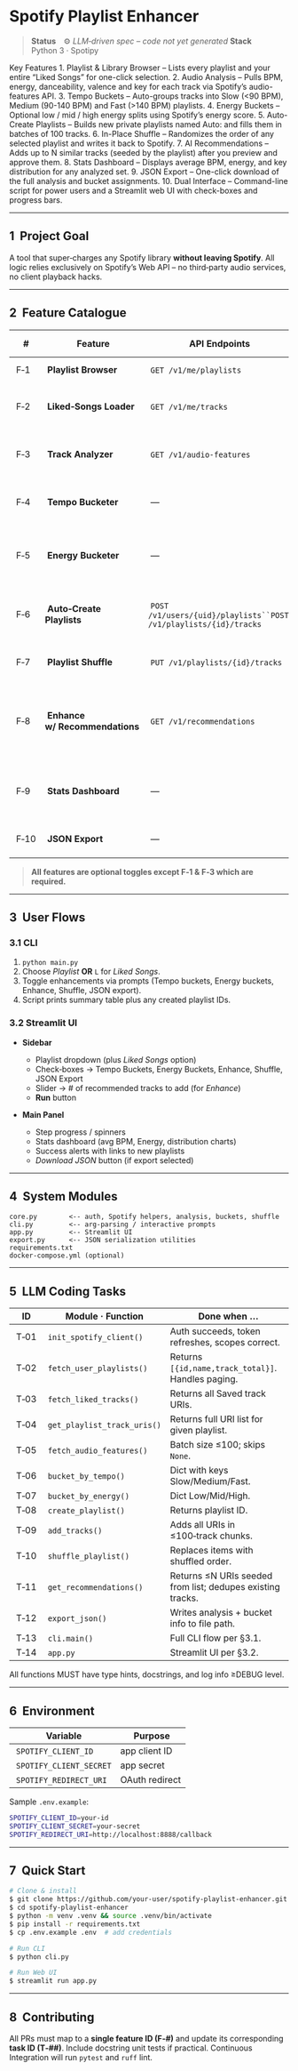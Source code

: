# Spotify Playlist Enhancer

> **Status** ⚙️ *LLM‑driven spec ­– code not yet generated*
> **Stack** Python 3 · Spotipy

Key Features
	1.	Playlist & Library Browser – Lists every playlist and your entire “Liked Songs” for one-click selection.
	2.	Audio Analysis – Pulls BPM, energy, danceability, valence and key for each track via Spotify’s audio-features API.
	3.	Tempo Buckets – Auto-groups tracks into Slow (<90 BPM), Medium (90-140 BPM) and Fast (>140 BPM) playlists.
	4.	Energy Buckets – Optional low / mid / high energy splits using Spotify’s energy score.
	5.	Auto-Create Playlists – Builds new private playlists named Auto:<Bucket> and fills them in batches of 100 tracks.
	6.	In-Place Shuffle – Randomizes the order of any selected playlist and writes it back to Spotify.
	7.	AI Recommendations – Adds up to N similar tracks (seeded by the playlist) after you preview and approve them.
	8.	Stats Dashboard – Displays average BPM, energy, and key distribution for any analyzed set.
	9.	JSON Export – One-click download of the full analysis and bucket assignments.
	10.	Dual Interface – Command-line script for power users and a Streamlit web UI with check-boxes and progress bars.
 
---

## 1  Project Goal

A tool that super‑charges any Spotify library **without leaving Spotify**. All logic relies exclusively on Spotify’s Web API – no third‑party audio services, no client playback hacks.

---

## 2  Feature Catalogue

|  #    |  Feature                        |  API Endpoints                                                    |  UI Exposure                   |  Description                                                                                           |
| ----- | ------------------------------- | ----------------------------------------------------------------- | ------------------------------ | ------------------------------------------------------------------------------------------------------ |
|  F‑1  |  **Playlist Browser**           |  `GET /v1/me/playlists`                                           |  Dropdown / CLI list           | Fetch & paginate all playlists.                                                                        |
|  F‑2  |  **Liked‑Songs Loader**         |  `GET /v1/me/tracks`                                              |  Button: *Analyze Liked Songs* | Pull entire Saved Library (50‑track paging).                                                           |
|  F‑3  |  **Track Analyzer**             |  `GET /v1/audio-features`                                         |  Background                    | Batch‑fetch BPM, energy, danceability, valence, key.                                                   |
|  F‑4  |  **Tempo Bucketer**             |  —                                                                |  Automatic                     | Classify tracks: *Slow* <90 BPM, *Medium* 90‑140, *Fast* >140.                                         |
|  F‑5  |  **Energy Bucketer**            |  —                                                                |  Checkbox                      | Classify by energy: *Low* <0.33, *Mid* 0.33‑0.66, *High* >0.66.                                        |
|  F‑6  |  **Auto‑Create Playlists**      |  `POST /v1/users/{uid}/playlists``POST /v1/playlists/{id}/tracks` |  Background                    | For every bucket, build a private playlist named `Auto:<Bucket>`.                                      |
|  F‑7  |  **Playlist Shuffle**           |  `PUT /v1/playlists/{id}/tracks`                                  |  Button / CLI flag             | Retrieve URIs, randomise, replace items.                                                               |
|  F‑8  |  **Enhance w/ Recommendations** |  `GET /v1/recommendations`                                        |  Button *Enhance*              | Seed with up to 5 tracks/artists from selected playlist; preview suggestions; user approves additions. |
|  F‑9  |  **Stats Dashboard**            |  —                                                                |  Streamlit main panel          | Show track‑count, avg BPM, avg Energy, key distribution.                                               |
|  F‑10 |  **JSON Export**                |  —                                                                |  Download link                 | Export analysis outcome (`buckets.json`).                                                              |

> **All features are optional toggles except F‑1 & F‑3 which are required.**

---

## 3  User Flows

### 3.1 CLI

1. `python main.py`
2. Choose *Playlist* **OR** `L` for *Liked Songs*.
3. Toggle enhancements via prompts (Tempo buckets, Energy buckets, Enhance, Shuffle, JSON export).
4. Script prints summary table plus any created playlist IDs.

### 3.2 Streamlit UI

* **Sidebar**

  * Playlist dropdown (plus *Liked Songs* option)
  * Check‑boxes → Tempo Buckets, Energy Buckets, Enhance, Shuffle, JSON Export
  * Slider → # of recommended tracks to add (for *Enhance*)
  * **Run** button
* **Main Panel**

  * Step progress / spinners
  * Stats dashboard (avg BPM, Energy, distribution charts)
  * Success alerts with links to new playlists
  * *Download JSON* button (if export selected)

---

## 4  System Modules

```
core.py        <‑‑ auth, Spotify helpers, analysis, buckets, shuffle
cli.py         <‑‑ arg‑parsing / interactive prompts
app.py         <‑‑ Streamlit UI
export.py      <‑‑ JSON serialization utilities
requirements.txt
docker-compose.yml (optional)
```

---

## 5  LLM Coding Tasks

|  ID   |  Module · Function           |  Done when …                                               |
| ----- | ---------------------------- | ---------------------------------------------------------- |
|  T‑01 |  `init_spotify_client()`     | Auth succeeds, token refreshes, scopes correct.            |
|  T‑02 |  `fetch_user_playlists()`    | Returns `[{id,name,track_total}]`. Handles paging.         |
|  T‑03 |  `fetch_liked_tracks()`      | Returns all Saved track URIs.                              |
|  T‑04 |  `get_playlist_track_uris()` | Returns full URI list for given playlist.                  |
|  T‑05 |  `fetch_audio_features()`    | Batch size ≤100; skips `None`.                             |
|  T‑06 |  `bucket_by_tempo()`         | Dict with keys Slow/Medium/Fast.                           |
|  T‑07 |  `bucket_by_energy()`        | Dict Low/Mid/High.                                         |
|  T‑08 |  `create_playlist()`         | Returns playlist ID.                                       |
|  T‑09 |  `add_tracks()`              | Adds all URIs in ≤100‑track chunks.                        |
|  T‑10 |  `shuffle_playlist()`        | Replaces items with shuffled order.                        |
|  T‑11 |  `get_recommendations()`     | Returns ≤N URIs seeded from list; dedupes existing tracks. |
|  T‑12 |  `export_json()`             | Writes analysis + bucket info to file path.                |
|  T‑13 |  `cli.main()`                | Full CLI flow per §3.1.                                    |
|  T‑14 |  `app.py`                    | Streamlit UI per §3.2.                                     |

All functions MUST have type hints, docstrings, and log info ≥DEBUG level.

---

## 6  Environment

|  Variable                |  Purpose       |
| ------------------------ | -------------- |
|  `SPOTIFY_CLIENT_ID`     | app client ID  |
|  `SPOTIFY_CLIENT_SECRET` | app secret     |
|  `SPOTIFY_REDIRECT_URI`  | OAuth redirect |

Sample `.env.example`:

```bash
SPOTIFY_CLIENT_ID=your‑id
SPOTIFY_CLIENT_SECRET=your‑secret
SPOTIFY_REDIRECT_URI=http://localhost:8888/callback
```

---

## 7  Quick Start

```bash
# Clone & install
$ git clone https://github.com/your‑user/spotify‑playlist‑enhancer.git
$ cd spotify‑playlist‑enhancer
$ python -m venv .venv && source .venv/bin/activate
$ pip install -r requirements.txt
$ cp .env.example .env  # add credentials

# Run CLI
$ python cli.py

# Run Web UI
$ streamlit run app.py
```

---

## 8  Contributing

All PRs must map to a **single feature ID (F‑#)** and update its corresponding **task ID (T‑##)**. Include docstring unit tests if practical. Continuous Integration will run `pytest` and `ruff` lint.
